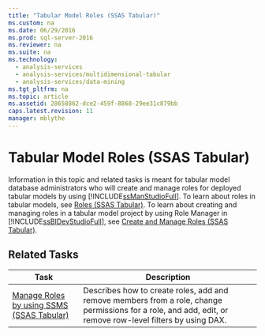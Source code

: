 ```yaml
---
title: "Tabular Model Roles (SSAS Tabular)"
ms.custom: na
ms.date: 06/29/2016
ms.prod: sql-server-2016
ms.reviewer: na
ms.suite: na
ms.technology: 
  - analysis-services
  - analysis-services/multidimensional-tabular
  - analysis-services/data-mining
ms.tgt_pltfrm: na
ms.topic: article
ms.assetid: 28658862-dce2-459f-8868-29ee31c879bb
caps.latest.revision: 11
manager: mblythe
---
```

# Tabular Model Roles (SSAS Tabular)
Information in this topic and related tasks is meant for tabular model database administrators who will create and manage roles for deployed tabular models by using [!INCLUDE[ssManStudioFull](../../Topics/TopicNameContainA/tokens/ssManStudioFull_md.md)]. To learn about roles in tabular models, see [Roles (SSAS Tabular)](../../Topics/TopicNameNotContainA/Roles--SSAS-Tabular-.md). To learn about creating and managing roles in a tabular model project by using Role Manager in [!INCLUDE[ssBIDevStudioFull](../../Topics/TopicNameContainA/tokens/ssBIDevStudioFull_md.md)], see [Create and Manage Roles (SSAS Tabular)](../../Topics/TopicNameNotContainA/Create-and-Manage-Roles--SSAS-Tabular-.md).  
  
## Related Tasks  
  
|Task|Description|  
|----------|-----------------|  
|[Manage Roles by using SSMS (SSAS Tabular)](../../Topics/TopicNameNotContainA/Manage-Roles-by-using-SSMS--SSAS-Tabular-.md)|Describes how to create roles, add and remove members from a role, change permissions for a role, and add, edit, or remove row-level filters by using DAX.|